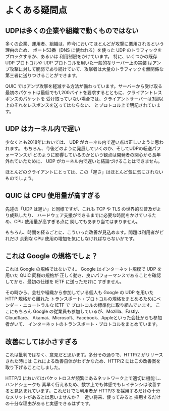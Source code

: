 # よくある疑問点

## UDPは多くの企業や組織で動くものではない
多くの企業、運用者、組織は、昨今においてほとんどが攻撃に悪用されるという理由のため、
ポート53番（DNS に使われる）を使った UDP のトラフィックをブロックするか、あるいは
利用制限をかけています。
特に、いくつかの既存 UDP プロトコルや UDP プロトコルを用いた一般的なサーバー上の実装
はアンプ攻撃に対して脆弱であり続けていて、攻撃者は大量のトラフィックを無関係な
第三者に送りつけることができます。

QUIC ではアンプ攻撃を軽減する方法が備わっています。サーバーから受け取る
最初のパケットは最低でも1,200バイトを要求するとともに、クライアントレスポンスのパケットを
受け取っていない場合では、クライアントサーバーは3回以上のそれをレスポンスを送ってはならない、
とプロトコル上で明記されています。

## UDP はカーネル内で遅い

少なくとも2018年においては、 UDP がカーネル内で遅い点は正しいように思われます。
もちろん、今後どのように発展していくのか、そしてUDPの転送パフォーマンスが
どのように影響しているのかという観点は開発者の関心から長年外れていたために、
UDP がカーネル内で遅いと結論づけることはできません。

ほとんどのクライアントにとっては、この「遅さ」はほとんど気に気にされないものでしょう。

## QUIC は CPU 使用量が高すぎる

先述の「UDP は遅い」と同様ですが、これも TCP や TLS の世界的な普及がより成熟したり、
ハードウェア支援ができるまでに必要な時間をかけているため、CPU 使用量が高すぎる点に
関してもあまり当てはまりません。

もちろん、時間を経るごとに、こういった改善が見込めます。問題は利用者がどれだけ
余剰な CPU 使用の増加を気にしなければならないかです。

## これは Google の規格でしょ？

これは Google の規格ではないです。 Google はインターネット規模で UDP を用いた QUIC 同様の規格が
正しく動き、良いパフォーマンスであることを確認してから、最初の仕様を IETF に送っただけに
すぎません。

その時から、会社や組織から参加している個人も Google の UDP を用いた HTTP 規格から離れた
トランスポート・プロトコルの規格をまとめるためにベンダー・ニュートラルな IETF で
プロトコルの標準化に取り組んでいます。
ここにもちろん Google の従業員も参加しているが、Mozilla、Fastly、Cloudflare、
Akamai、Microsoft、Facebook、Appleといった会社からも参加者がいて、
インターネットのトランスポート・プロトコルをまとめています。


## 改善にしては小さすぎる

これは批判ではなく、意見だと思います。多分その通りで、HTTP/2 がリリースされた時には
これによる改善自体がわずかなため、HTTP/2 にはこの改善案を取り下げることにしました。

HTTP/3 においてはパケットロスが頻繁にあるネットワーク上で適切に機能し、ハンドシェークも
素早く行えるため、数字上でも体感でもレイテンシは改善すると見込まれています。これだけでも利用者が
HTTP/3 を採用するだけの十分なメリットがあるとは思いませんか？　近い将来、使ってみると
採用するだけの十分な理由があると実感できるはずです。

